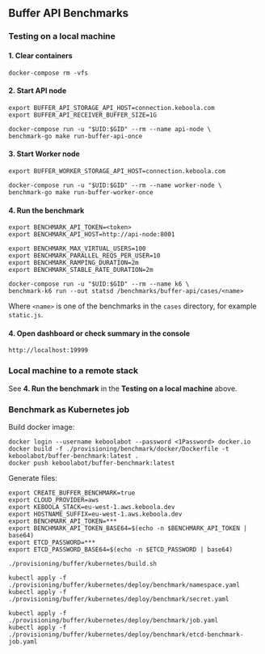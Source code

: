 ## Buffer API Benchmarks

### Testing on a local machine

#### 1. Clear containers

```
docker-compose rm -vfs
```

#### 2. Start API node

```
export BUFFER_API_STORAGE_API_HOST=connection.keboola.com
export BUFFER_API_RECEIVER_BUFFER_SIZE=1G
```

```
docker-compose run -u "$UID:$GID" --rm --name api-node \
benchmark-go make run-buffer-api-once
```

#### 3. Start Worker node

```
export BUFFER_WORKER_STORAGE_API_HOST=connection.keboola.com
```

```
docker-compose run -u "$UID:$GID" --rm --name worker-node \
benchmark-go make run-buffer-worker-once
```

#### 4. Run the benchmark

```
export BENCHMARK_API_TOKEN=<token>
export BENCHMARK_API_HOST=http://api-node:8001
```

```
export BENCHMARK_MAX_VIRTUAL_USERS=100
export BENCHMARK_PARALLEL_REQS_PER_USER=10
export BENCHMARK_RAMPING_DURATION=2m
export BENCHMARK_STABLE_RATE_DURATION=2m
```

```
docker-compose run -u "$UID:$GID" --rm --name k6 \
benchmark-k6 run --out statsd /benchmarks/buffer-api/cases/<name>
```

Where `<name>` is one of the benchmarks in the `cases` directory, for example `static.js`.

#### 4. Open dashboard or check summary in the console
```
http://localhost:19999
```

### Local machine to a remote stack

See **4. Run the benchmark** in the **Testing on a local machine** above.

### Benchmark as Kubernetes job

Build docker image:
```
docker login --username keboolabot --password <1Password> docker.io
docker build -f ./provisioning/benchmark/docker/Dockerfile -t keboolabot/buffer-benchmark:latest .
docker push keboolabot/buffer-benchmark:latest
```

Generate files:
```
export CREATE_BUFFER_BENCHMARK=true
export CLOUD_PROVIDER=aws
export KEBOOLA_STACK=eu-west-1.aws.keboola.dev
export HOSTNAME_SUFFIX=eu-west-1.aws.keboola.dev
export BENCHMARK_API_TOKEN=***
export BENCHMARK_API_TOKEN_BASE64=$(echo -n $BENCHMARK_API_TOKEN | base64)
export ETCD_PASSWORD=***
export ETCD_PASSWORD_BASE64=$(echo -n $ETCD_PASSWORD | base64)

./provisioning/buffer/kubernetes/build.sh

kubectl apply -f ./provisioning/buffer/kubernetes/deploy/benchmark/namespace.yaml
kubectl apply -f ./provisioning/buffer/kubernetes/deploy/benchmark/secret.yaml

kubectl apply -f ./provisioning/buffer/kubernetes/deploy/benchmark/job.yaml
kubectl apply -f ./provisioning/buffer/kubernetes/deploy/benchmark/etcd-benchmark-job.yaml
```
